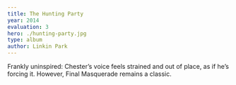 ```yaml
---
title: The Hunting Party
year: 2014
evaluation: 3
hero: ./hunting-party.jpg
type: album
author: Linkin Park
---
```


Frankly uninspired: Chester’s voice feels strained and out of place, as if he’s forcing it. However, Final Masquerade remains a classic.
